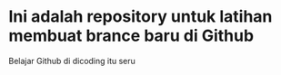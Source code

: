 # Ini adalah repository untuk latihan membuat brance baru di Github
Belajar Github di dicoding itu seru